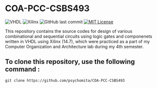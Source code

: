 # COA-PCC-CSBS493

![VHDL](https://img.shields.io/badge/VHDL-informational?style=flat&logo=VHDL&logoColor=white&color=007396)
![Xilinx](https://img.shields.io/badge/Xilinx-14.7-informational?style=flat&logo=data:image/svg+xml;base64,PHN2ZyByb2xlPSJpbWciIHZpZXdCb3g9IjAgMCAyNCAyNCIgeG1sbnM9Imh0dHA6Ly93d3cudzMub3JnLzIwMDAvc3ZnIiBmaWxsPSIjZWUzMTI0Ij4KICA8dGl0bGU+WGlsaW54PC90aXRsZT4KICA8cGF0aAogICAgZD0ibTggMTggNS4yNDEgNkg1LjU4NkwuMzQ1IDE4bDUuMjQxLTZMLjM0NSA2bDUuMjQxLTZoNy42NTVMOCA2bDUuMjQxIDZMOCAxOHpNMjMuNjU1IDBIMTMuMjQxbDUuMjQxIDYgNS4xNzMtNnpNMTMuMjQxIDI0aDEwLjQxNGwtNS4xNzItNi01LjI0MiA2eiIgLz4KPC9zdmc+&logoColor=white&color=ee3124)
![GitHub last commit](https://img.shields.io/github/last-commit/psychomita/COA-PCC-CSBS493?label=Last%20Updated)
[![MIT License](https://img.shields.io/badge/License-MIT-green.svg)](https://choosealicense.com/licenses/mit/)

This repository contains the source codes for design of various combinational and sequential circuits using logic gates and componenets written in VHDL using Xilinx (14.7), which were practiced as a part of my Computer Organization and Architecture lab during my 4th semester.

## To clone this repository, use the following command :
```
git clone https://github.com/psychomita/COA-PCC-CSBS493
```
